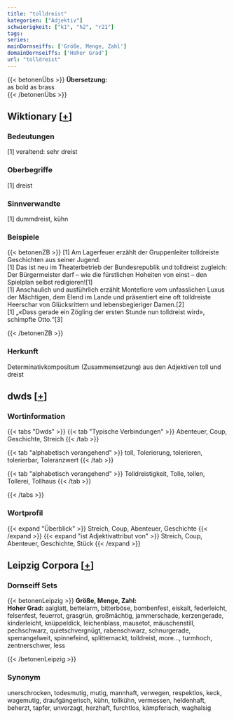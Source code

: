 ```yaml
---
title: "tolldreist"
kategorien: ["Adjektiv"]
schwierigkeit: ["k1", "h2", "r21"]
tags:
series:
mainDornseiffs: ['Größe, Menge, Zahl']
domainDornseiffs: ['Hoher Grad']
url: "tolldreist"
---
```


{{< betonenÜbs >}}
**Übersetzung:**  
as bold as brass  
{{< /betonenÜbs >}}

## Wiktionary [[+](https://de.wiktionary.org/wiki/tolldreist)]

### Bedeutungen
[1] veraltend: sehr dreist  

### Oberbegriffe
[1] dreist  

### Sinnverwandte
[1] dummdreist, kühn  

### Beispiele
{{< betonenZB >}}
[1] Am Lagerfeuer erzählt der Gruppenleiter tolldreiste Geschichten aus seiner Jugend.  
[1] Das ist neu im Theaterbetrieb der Bundesrepublik und tolldreist zugleich: Der Bürgermeister darf – wie die fürstlichen Hoheiten von einst – den Spielplan selbst redigieren![1]  
[1] Anschaulich und ausführlich erzählt Montefiore vom unfasslichen Luxus der Mächtigen, dem Elend im Lande und präsentiert eine oft tolldreiste Heerschar von Glücksrittern und lebensbegieriger Damen.[2]  
[1] „«Dass gerade ein Zögling der ersten Stunde nun tolldreist wird», schimpfte Otto.“[3]  

{{< /betonenZB >}}
### Herkunft
Determinativkompositum (Zusammensetzung) aus den Adjektiven toll und dreist  



## dwds [[+](https://www.dwds.de/wb/tolldreist)]

### Wortinformation
{{< tabs "Dwds" >}}
{{< tab "Typische Verbindungen" >}}
Abenteuer, Coup, Geschichte, Streich
{{< /tab >}}

{{< tab "alphabetisch vorangehend" >}}
toll, Tolerierung, tolerieren, tolerierbar, Toleranzwert
{{< /tab >}}

{{< tab "alphabetisch vorangehend" >}}
Tolldreistigkeit, Tolle, tollen, Tollerei, Tollhaus
{{< /tab >}}

{{< /tabs >}}

### Wortprofil
{{< expand "Überblick" >}} Streich, Coup, Abenteuer, Geschichte {{< /expand >}}
{{< expand "ist Adjektivattribut von" >}} Streich, Coup, Abenteuer, Geschichte, Stück {{< /expand >}}

## Leipzig Corpora [[+](https://corpora.uni-leipzig.de/en/res?word=tolldreist&corpusId=deu_newscrawl-public_2018)]

### Dornseiff Sets
{{< betonenLeipzig >}}
**Größe, Menge, Zahl:**  
**Hoher Grad:** aalglatt, bettelarm, bitterböse, bombenfest, eiskalt, federleicht, felsenfest, feuerrot, grasgrün, großmächtig, jammerschade, kerzengerade, kinderleicht, knüppeldick, leichenblass, mausetot, mäuschenstill, pechschwarz, quietschvergnügt, rabenschwarz, schnurgerade, sperrangelweit, spinnefeind, splitternackt, tolldreist, more..., turmhoch, zentnerschwer, less  

{{< /betonenLeipzig >}}

### Synonym
unerschrocken, todesmutig, mutig, mannhaft, verwegen, respektlos, keck, wagemutig, draufgängerisch, kühn, tollkühn, vermessen, heldenhaft, beherzt, tapfer, unverzagt, herzhaft, furchtlos, kämpferisch, waghalsig


